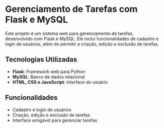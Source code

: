 # Gerenciamento de Tarefas com Flask e MySQL

Este projeto é um sistema web para gerenciamento de tarefas, desenvolvido com Flask e MySQL. Ele inclui funcionalidades de cadastro e login de usuários, além de permitir a criação, edição e exclusão de tarefas.

## Tecnologias Utilizadas

- **Flask**: Framework web para Python
- **MySQL**: Banco de dados relacional
- **HTML, CSS e JavaScript**: Interface do usuário

## Funcionalidades
 
- Cadastro e login de usuários
- Criação, edição e exclusão de tarefas
- Interface amigável para gerenciar tarefas




